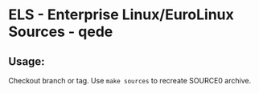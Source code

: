 # ELS - Enterprise Linux/EuroLinux Sources - qede
 
## Usage:
  Checkout branch or tag. Use `make sources` to recreate  SOURCE0 archive.
